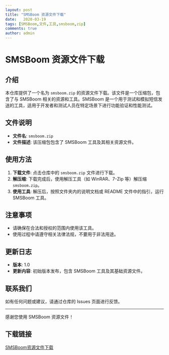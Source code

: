 ```yaml
---
layout: post
title: "SMSBoom 资源文件下载"
date:   2020-03-19
tags: [SMSBoom,文件,工具,smsboom,zip]
comments: true
author: admin
---
```

# SMSBoom 资源文件下载

## 介绍

本仓库提供了一个名为 `smsboom.zip` 的资源文件下载。该文件是一个压缩包，包含了与 SMSBoom 相关的资源和工具。SMSBoom 是一个用于测试和模拟短信发送的工具，适用于开发者和测试人员在特定场景下进行功能验证和性能测试。

## 文件说明

- **文件名**: `smsboom.zip`
- **文件描述**: 该压缩包包含了 SMSBoom 工具及其相关资源文件。

## 使用方法

1. **下载文件**: 点击仓库中的 `smsboom.zip` 文件进行下载。
2. **解压缩**: 下载完成后，使用解压工具（如 WinRAR、7-Zip 等）解压缩 `smsboom.zip`。
3. **使用工具**: 解压后，按照文件夹内的说明文档或 README 文件中的指引，运行 SMSBoom 工具。

## 注意事项

- 请确保在合法和授权的范围内使用该工具。
- 使用过程中请遵守相关法律法规，不要用于非法用途。

## 更新日志

- **版本**: 1.0
- **更新内容**: 初始版本发布，包含 SMSBoom 工具及其基础资源文件。

## 联系我们

如有任何问题或建议，请通过仓库的 Issues 页面进行反馈。

---

感谢您使用 SMSBoom 资源文件！

## 下载链接

[SMSBoom资源文件下载](https://pan.quark.cn/s/6a6b5fa2567c)